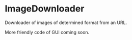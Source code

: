 # ImageDownloader
Downloader of images of determined format from an URL.

More friendly code of GUI coming soon.